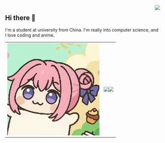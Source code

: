 <img align="right" src="https://count.getloli.com/@Amiya55?name=Amiya55&theme=original-new&padding=7&offset=0&align=top&scale=1&pixelated=1&darkmode=auto">

## Hi there 👋

I'm a student at university from China. I'm really into computer science, and I love coding and anime.

<table align="center">
<tr>
<td><img src="images/doro.jpg"></td>
<td><img src="https://github-readme-stats.vercel.app/api/top-langs/?username=Amiya55&langs_count=6"><img src="https://github-readme-stats.vercel.app/api/top-langs/?username=Amiya55&layout=compact&langs_count=6"></td>
</tr>
</table>

<!--
**Amiya55/Amiya55** is a ✨ _special_ ✨ repository because its `README.md` (this file) appears on your GitHub profile.

Here are some ideas to get you started:

- 🔭 I’m currently working on ...
- 🌱 I’m currently learning ...
- 👯 I’m looking to collaborate on ...
- 🤔 I’m looking for help with ...
- 💬 Ask me about ...
- 📫 How to reach me: ...
- 😄 Pronouns: ...
- ⚡ Fun fact: ...
-->
